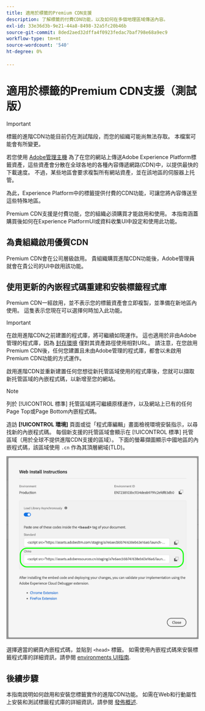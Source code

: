```yaml
---
title: 適用於標籤的Premium CDN支援
description: 了解標籤的付費CDN功能，以及如何在多個地理區域傳送內容。
exl-id: 33e36d3b-9e21-44a8-8498-32a5fc20b46b
source-git-commit: 8ded2aed32dffa4f0923fedac7baf798e68a9ec9
workflow-type: tm+mt
source-wordcount: '540'
ht-degree: 0%

---
```


# 適用於標籤的Premium CDN支援（測試版）

>[!IMPORTANT]
>
>標籤的進階CDN功能目前仍在測試階段，而您的組織可能尚無法存取。 本檔案可能會有所變更。

若您使用 [Adobe管理主機](./hosts/managed-by-adobe-host.md) 為了在您的網站上傳送Adobe Experience Platform標籤資產，這些資產會分散在全球各地的各種內容傳遞網路(CDN)中，以提供最快的下載速度。 不過，某些地區會要求複製所有網站資產，並在該地區的伺服器上托管。

為此，Experience Platform中的標籤提供付費的CDN功能，可讓您將內容傳送至這些特殊地區。

Premium CDN支援是付費功能，您的組織必須購買才能啟用和使用。 本指南涵蓋購買後如何在Experience PlatformUI或資料收集UI中設定和使用此功能。

## 為貴組織啟用優質CDN

Premium CDN會在公司層級啟用。 貴組織購買進階CDN功能後，Adobe管理員就會在貴公司的UI中啟用該功能。

## 使用更新的內嵌程式碼重建和安裝標籤程式庫

Premium CDN一經啟用，並不表示您的標籤資產會立即複製，並準備在新地區內使用。 這隻表示您現在可以選擇何時加入此功能。

>[!IMPORTANT]
>
>在啟用進階CDN之前建置的程式庫，將可繼續如現運作。 這也適用於非由Adobe管理的程式庫，因為 [封存環境](./environments.md#archive) 僅對其資產路徑使用相對URL。 請注意，在您啟用Premium CDN後，任何您建置且未由Adobe管理的程式庫，都會以未啟用Premium CDN功能的方式運作。

啟用進階CDN並重新建置任何您想從新托管區域使用的程式庫後，您就可以擷取新托管區域的內嵌程式碼，以新增至您的網站。

>[!NOTE]
>
>列於 [!UICONTROL 標準] 托管區域將可繼續原樣運作，以及網站上已有的任何Page Top或Page Bottom內嵌程式碼。

造訪 **[!UICONTROL 環境]** 頁面或從「程式庫編輯」畫面檢視環境安裝指示，以尋找新的內嵌程式碼。 每個新支援的托管區域會顯示在 [!UICONTROL 標準] 托管區域（用於全球不提供進階CDN支援的區域）。 下面的螢幕擷圖顯示中國地區的內嵌程式碼，該區域使用 `.cn` 作為其頂層網域(TLD)。

![中國地區的內嵌程式碼](../../images/ui/publishing/premium-cdn/embed-codes.png)

選擇適當的網頁內嵌程式碼，並貼到 `<head>` 標籤。 如需使用內嵌程式碼來安裝標籤程式庫的詳細資訊，請參閱 [environments UI指南](./environments.md#installation).

## 後續步驟

本指南說明如何啟用和安裝您標籤實作的進階CDN功能。 如需在Web和行動屬性上安裝和測試標籤程式庫的詳細資訊，請參閱 [發佈概述](./overview.md).
